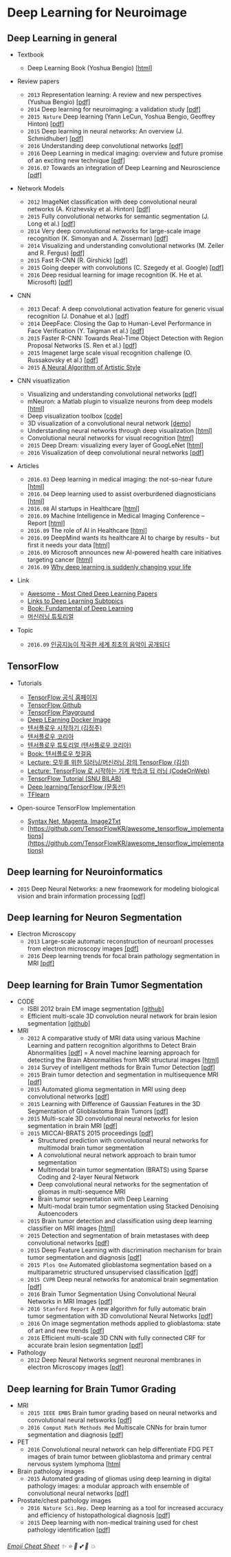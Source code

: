 # Deep Learning for Neuroimage

## Deep Learning in general
* Textbook
  * Deep Learning Book (Yoshua Bengio) [[html]](http://www.deeplearningbook.org/) 
  
* Review papers
  * `2013` Representation learning: A review and new perspectives (Yushua Bengio) [[pdf]](http://www.cl.uni-heidelberg.de/courses/ws14/deepl/BengioETAL12.pdf)
  * `2014` Deep learning for neuroimaging: a validation study [[pdf]](http://journal.frontiersin.org/article/10.3389/fnins.2014.00229/full)
  * `2015 Nature` Deep learning (Yann LeCun, Yoshua Bengio, Geoffrey Hinton) [[pdf]](http://www.nature.com/nature/journal/v521/n7553/full/nature14539.html)
  * `2015` Deep learning in neural networks: An overview (J. Schmidhuber) [[pdf]](http://www2.econ.iastate.edu/tesfatsi/DeepLearningInNeuralNetworksOverview.JSchmidhuber2015.pdf)  
  * `2016` Understanding deep convolutional networks [[pdf]](http://rsta.royalsocietypublishing.org/content/374/2065/20150203)
  * `2016` Deep Learning in medical imaging: overview and future promise of an exciting new technique [[pdf]](http://ieeexplore.ieee.org/stamp/stamp.jsp?arnumber=7463094)
  * `2016.07` Towards an integration of Deep Learning and Neuroscience [[pdf]](http://biorxiv.org/content/biorxiv/early/2016/06/13/058545.full.pdf)

* Network Models    
  * `2012` ImageNet classification with deep convolutional neural networks (A. Krizhevsky et al. Hinton) [[pdf]](http://papers.nips.cc/paper/4824-imagenet-classification-with-deep-convolutional-neural-networks.pdf)
  * `2015` Fully convolutional networks for semantic segmentation (J. Long et al.) [[pdf]](http://www.cv-foundation.org/openaccess/content_cvpr_2015/papers/Long_Fully_Convolutional_Networks_2015_CVPR_paper.pdf)
  * `2014` Very deep convolutional networks for large-scale image recognition (K. Simonyan and A. Zisserman) [[pdf]](http://arxiv.org/pdf/1409.1556)
  * `2014` Visualizing and understanding convolutional networks (M. Zeiler and R. Fergus) [[pdf]](http://arxiv.org/pdf/1311.2901)
  * `2015` Fast R-CNN (R. Girshick) [[pdf]](http://www.cv-foundation.org/openaccess/content_iccv_2015/papers/Girshick_Fast_R-CNN_ICCV_2015_paper.pdf)
  * `2015` Going deeper with convolutions (C. Szegedy et al. Google) [[pdf]](http://www.cv-foundation.org/openaccess/content_cvpr_2015/papers/Szegedy_Going_Deeper_With_2015_CVPR_paper.pdf) 
  * `2016` Deep residual learning for image recognition (K. He et al. Microsoft) [[pdf]](http://arxiv.org/pdf/1512.03385)

* CNN
  * `2013` Decaf: A deep convolutional activation feature for generic visual recognition (J. Donahue et al.) [[pdf]](http://arxiv.org/pdf/1310.1531)
  * `2014` DeepFace: Closing the Gap to Human-Level Performance in Face Verification (Y. Taigman et al.) [[pdf]](http://www.cv-foundation.org/openaccess/content_cvpr_2014/papers/Taigman_DeepFace_Closing_the_2014_CVPR_paper.pdf)
  * `2015` Faster R-CNN: Towards Real-Time Object Detection with Region Proposal Networks (S. Ren et al.) [[pdf]](http://papers.nips.cc/paper/5638-faster-r-cnn-towards-real-time-object-detection-with-region-proposal-networks.pdf)  
  * `2015` Imagenet large scale visual recognition challenge (O. Russakovsky et al.) [[pdf]](http://arxiv.org/pdf/1409.0575)  
  * `2015` [A Neural Algorithm of Artistic Style](http://sanghyukchun.github.io/92)
  
* CNN visuatlization
  * Visualizing and understanding convolutional networks [[pdf]](http://www.cs.nyu.edu/~fergus/papers/zeilerECCV2014.pdf)
  * mNeuron: a Matlab plugin to visualize neurons from deep models [[html]](http://vision03.csail.mit.edu/cnn_art/index.html)
  * Deep visualization toolbox [[code]](https://github.com/yosinski/deep-visualization-toolbox)
  * 3D visualization of a convolutional neural network [[demo]](http://scs.ryerson.ca/~aharley/vis/conv/)
  * Understanding neural networks through deep visualization [[html]](http://yosinski.com/deepvis)
  * Convolutional neural networks for visual recognition [[html]](http://cs231n.github.io/understanding-cnn/)
  * `2015` Deep Dream: visualizing every layer of GoogLeNet [[html]](http://www.pyimagesearch.com/2015/08/03/deep-dream-visualizing-every-layer-of-googlenet/)
  * `2016` Visualization of deep convolutional neural networks [[pdf]](http://openscholarship.wustl.edu/cgi/viewcontent.cgi?article=1150&context=eng_etds)  
  
* Articles
  * `2016.03` Deep learning in medical imaging: the not-so-near future [[html]](http://www.diagnosticimaging.com/pacs-and-informatics/deep-learning-medical-imaging-not-so-near-future)
  * `2016.04` Deep learning used to assist overburdened diagnosticians [[html]](https://www.sciencedaily.com/releases/2016/04/160404134050.htm)
  * `2016.08` AI startups in Healthcare [[html]](https://www.cbinsights.com/blog/artificial-intelligence-startups-healthcare/)
  * `2016.09` Machine Intelligence in Medical Imaging Conference – Report [[html]](http://n2value.com/blog/machine-intelligence-in-medical-imaging-conference-report)
  * `2016.09` The role of AI in Healthcare [[html]](https://www.linkedin.com/pulse/role-ai-healthcare-in-depth-guide-thomas-riisgaard-hansen)
  * `2016.09` DeepMind wants its healthcare AI to charge by results - but first it needs your data [[html]](https://techcrunch.com/2016/09/20/deepmind-wants-its-healthcare-ai-to-charge-by-results-but-first-it-needs-your-data/)
  * `2016.09` Microsoft announces new AI-powered health care initiatives targeting cancer [[html]]( http://www.theverge.com/2016/9/20/12986314/microsoft-ai-healthcare-project-hanover-cancer)
  * `2016.09` [Why deep learning is suddenly changing your life](http://fortune.com/ai-artificial-intelligence-deep-machine-learning/)
  
* Link 
  * [Awesome - Most Cited Deep Learning Papers](https://github.com/terryum/awesome-deep-learning-papers)
  * [Links to Deep Learning Subtopics](http://memkite.com/deep-learning-bibliography/)
  * [Book: Fundamental of Deep Learning](https://tensorflowkorea.wordpress.com/2016/04/18/fundamental-of-deep-learning-preview/)    
  * [머신러닝 튜토리얼](http://laonple.blog.me/220463627091)

* Topic
  * `2016.09` [인공지능이 작곡한 세계 최초의 음악이 공개되다](http://visla.kr/?p=45671)
  
  
## TensorFlow
* Tutorials
  * [TensorFlow 공식 홈페이지](http://tensorflow.org)
  * [TensorFlow Github](https://github.com/tensorflow/tensorflow/releases)
  * [TensorFlow Playground](http://playground.tensorflow.org/)
  * [Deep LEarning Docker Image](https://hub.docker.com/r/imcomking/bi_deeplearning/)
  * [텐서플로우 시작하기 (김정주)](https://gist.github.com/haje01/202ac276bace4b25dd3f)
  * [텐서플로우 코리아](https://tensorflowkorea.wordpress.com/)
  * [텐서플로우 튜토리얼 (텐서플로우 코리아)](https://tensorflowkorea.wordpress.com/2015/12/04/%ED%85%90%EC%84%9C%ED%94%8C%EB%A1%9C%EC%9A%B0-%ED%8A%9C%ED%86%A0%EB%A6%AC%EC%96%BC-1/comment-page-1/)
  * [Book: 텐서플로우 첫걸음](https://tensorflowkorea.wordpress.com/2015/12/04/%ED%85%90%EC%84%9C%ED%94%8C%EB%A1%9C%EC%9A%B0-%ED%8A%9C%ED%86%A0%EB%A6%AC%EC%96%BC-1/comment-page-1/)  
  * [Lecture: 모두를 위한 딥러닝/머신러닝 강의 TensorFlow (김성)](http://hunkim.github.io/ml/)
  * [Lecture: TensorFlow 로 시작하는 기계 학습과 딥 러닝 (CodeOnWeb)](https://codeonweb.com/course/7e8c4944-308e-410e-85aa-644624613741)
  * [TensorFlow Tutorial (SNU BILAB)](https://github.com/bi-lab/deeplearning_tutorial/blob/master/Deep_RL_tensorflow/TensorFlow_Tutorial.ipynb) 
  * [Deep learning/TensorFlow (문동선)](http://dsmoon.tistory.com/category/Deep%20Learning/TensorFlow)
  * [TFlearn](http://tflearn.org/)  
  
* Open-source TensorFlow Implementation
  * [Syntax Net, Magenta, Image2Txt](https://github.com/tensorflow/models)
  * [https://github.com/TensorFlowKR/awesome_tensorflow_implementations](https://github.com/TensorFlowKR/awesome_tensorflow_implementations)
  
  
## Deep learning for Neuroinformatics
  * `2015` Deep Neural Networks: a new fraomework for modeling biological vision and brain information processing [[pdf]](http://www.annualreviews.org/doi/pdf/10.1146/annurev-vision-082114-035447)

## Deep learning for Neuron Segmentation
* Electron Microscopy  
  * `2013` Large-scale automatic reconstruction of neuroanl processes from electron microscopy images [[pdf]](https://arxiv.org/pdf/1303.7186.pdf)
  * `2016` Deep learning trends for focal brain pathology segmentation in MRI [[pdf]](https://arxiv.org/pdf/1607.05258.pdf)

## Deep learning for Brain Tumor Segmentation
* CODE
  * ISBI 2012 brain EM image segmentation [[github]](https://github.com/ahmed-fakhry/dive)
  * Efficient multi-scale 3D convolution neural network for brain lesion segmentation [[github]](https://github.com/Kamnitsask/deepmedic)
* MRI
  * `2012` A comparative study of MRI data using various Machine Learning and pattern recognition algorithms to Detect Brain Abnormalities [[pdf]](http://crpit.com/confpapers/CRPITV134Singh.pdf) = A novel machine learning approach for detecting the Brain Abnormalities from MRI structural images [[html]](http://link.springer.com/chapter/10.1007%2F978-3-642-34123-6_9#page-1)
  * `2014` Survey of intelligent methods for Brain Tumor Detection [[pdf]](http://www.ijcsi.org/papers/IJCSI-11-5-1-108-117.pdf)
  * `2015` Brain tumor detection and segmentation in multisequence MRI [[pdf]](https://www.vutbr.cz/www_base/zav_prace_soubor_verejne.php?file_id=109549)
  * `2015` Automated glioma segmentation in MRI using deep convolutional networks  [[pdf]](http://www.diva-portal.org/smash/get/diva2:841518/FULLTEXT01.pdf)
  * `2015` Learning with Difference of Gaussian Features in the 3D Segmentation of Glioblastoma Brain Tumors [[pdf]](http://cs229.stanford.edu/proj2015/277_report.pdf)
  * `2015` Multi-scale 3D convolutional neural networks for lesion segmentation in brain MRI [[pdf]](http://www.doc.ic.ac.uk/~bglocker/pdfs/kamnitsas2015isles.pdf)
  * `2015` MICCAI-BRATS 2015 proceedings [[pdf]](http://people.csail.mit.edu/menze/papers/proceedings_miccai_brats_2015.pdf)
    * Structured prediction with convolutional neural networks for multimodal brain tumor segmentation
    * A convolutional neural network approach to brain tumor segmentation
    * Multimodal brain tumor segmentation (BRATS) using Sparse Coding and 2-layer Neural Network
    * Deep convolutional neural networks for the segmentation of gliomas in multi-sequence MRI
    * Brain tumor segmentation with Deep Learning
    * Multi-modal brain tumor segmentation using Stacked Denoising Autoencoders
  * `2015` Brain tumor detection and classification using deep learning classifier on MRI images  [[html]](http://www.maxwellsci.com/jp/abstract.php?jid=RJASET&no=547&abs=08)
  * `2015` Detection and segmentation of brain metastases with deep convolutional networks [[pdf]](http://www.diva-portal.se/smash/get/diva2:853460/FULLTEXT01.pdf)
  * `2015` Deep Feature Learning with discrimination mechanism for brain tumor segmentation and diagnosis [[pdf]](http://ieeexplore.ieee.org/stamp/stamp.jsp?arnumber=7415818) 
  * `2015 Plos One` Automated glioblastoma segmentation based on a multiparametric structured unsupervised classification [[pdf]](http://journals.plos.org/plosone/article?id=10.1371/journal.pone.0125143) 
  * `2015 CVPR` Deep neural networks for anatomical brain segmentation [[pdf]](https://www.semanticscholar.org/paper/Deep-neural-networks-for-anatomical-brain-Br%C3%A9bisson-Montana/1689c752d566a2b3bdee46d0b87d7623c66218d0)
  * `2016` Brain Tumor Segmentation Using Convolutional Neural Networks in MRI Images [[pdf]](http://ieeexplore.ieee.org/document/7426413/?tp=&arnumber=7426413&punumber%3D42)
  * `2016 Stanford Report` A new algorithm for fully automatic brain tumor segmentation with 3D convolutional Neural Networks [[pdf]](http://cs231n.stanford.edu/reports2016/322_Report.pdf)
  * `2016` On image segmentation methods applied to glioblastoma: state of art and new trends [[pdf]](https://hal.archives-ouvertes.fr/hal-01325355/document)
  * `2016` Efficient multi-scale 3D CNN with fully connected CRF for accurate brain lesion segmentation [[pdf]](http://arxiv.org/pdf/1603.05959v2.pdf)
* Pathology
  * `2012` Deep Neural Networks segment neuronal membranes in electron Microscopy images [[pdf]](http://papers.nips.cc/paper/4741-deep-neural-networks-segment-neuronal-membranes-in-electron-microscopy-images)
  
## Deep learning for Brain Tumor Grading
* MRI
  * `2015 IEEE EMBS` Brain tumor grading based on neural networks and convolutional neural netsworks [[pdf]](http://www.ncbi.nlm.nih.gov/pubmed/26736358)
  * `2016 Comput Math Methods Med` Multiscale CNNs for brain tumor segmentation and diagnosis [[pdf]](http://www.ncbi.nlm.nih.gov/pmc/articles/PMC4812495/pdf/CMMM2016-8356294.pdf)
* PET
  * `2016` Convolutional neural network can help differentiate FDG PET images of brain tumor between glioblastoma and primary central nervous system lymphoma [[html](http://jnm.snmjournals.org/content/57/supplement_2/1855?related-urls=yes&legid=jnumed;57/supplement_2/1855)
* Brain pathology images
  * `2015` Automated grading of gliomas using deep learning in digital pathology images: a modular approach with ensemble of convolutional neural networks [[pdf]](http://www.ncbi.nlm.nih.gov/pmc/articles/PMC4765616/pdf/2243353.pdf)
* Prostate/chest pathology images
  * `2016 Nature Sci.Rep.` Deep learning as a tool for increased accuracy and efficiency of histopathological diagnosis [[pdf]](http://www.nature.com/articles/srep26286)
  * `2015` Deep learning with non-medical training used for chest pathology identification [[pdf]](https://www.cs.tau.ac.il/~wolf/papers/SPIE15chest.pdf)



###### [Emoji Cheat Sheet](http://www.webpagefx.com/tools/emoji-cheat-sheet/) :sparkles: :star: :star2: :two_hearts: :gift_heart:  :boom: 

